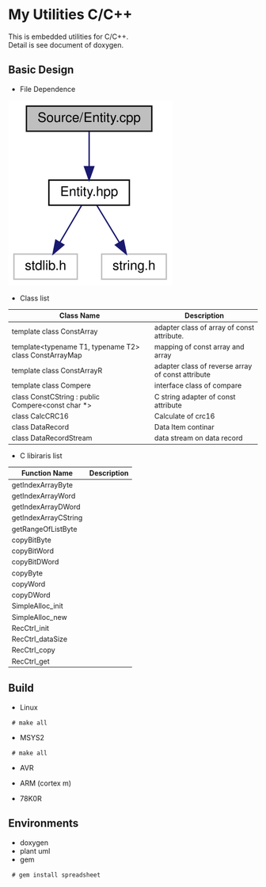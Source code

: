 # My Utilities C/C++

This is embedded  utilities for C/C++.<br>
Detail is see document of doxygen.

## Basic Design

* File Dependence

![sample][1]

* Class list

| <center>Class Name</center> | <center>Description</center> |
|:---|:---|
| template<typename T> class ConstArray                  | adapter class of array of const attribute. |
| template<typename T1, typename T2> class ConstArrayMap | mapping of const array and array |
| template<typename T> class ConstArrayR                 | adapter class of reverse array of const attribute |
| template<typename T> class Compere                     | interface class of compare |
| class ConstCString : public Compere<const char *>      | C string adapter of const attribute |
| class CalcCRC16                                        | Calculate of crc16 |
| class DataRecord                                       | Data Item continar |
| class DataRecordStream                                 | data stream on data record |

* C libiraris list

| <center>Function Name</center> | <center>Description</center> |
|:---|:---|
| getIndexArrayByte    | |
| getIndexArrayWord    | |
| getIndexArrayDWord   | |
| getIndexArrayCString | |
| getRangeOfListByte   | |
| copyBitByte          | |
| copyBitWord          | |
| copyBitDWord         | |
| copyByte             | |
| copyWord             | |
| copyDWord            | |
| SimpleAlloc_init     | |
| SimpleAlloc_new      | |
| RecCtrl_init         | |
| RecCtrl_dataSize     | |
| RecCtrl_copy         | |
| RecCtrl_get          | |

## Build

* Linux
~~~
 # make all
~~~

* MSYS2
~~~
 # make all
~~~

* AVR

* ARM (cortex m)

* 78K0R

## Environments

* doxygen
* plant uml
* gem
~~~
 # gem install spreadsheet
~~~

[1]:Documents/sample.svg
